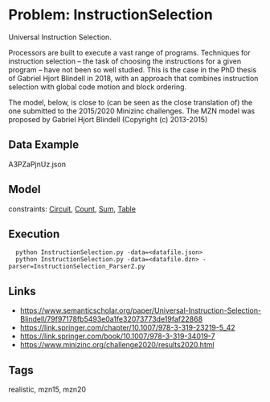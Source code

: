 # Problem: InstructionSelection

Universal Instruction Selection.

Processors are built to execute a vast range of programs.
Techniques for instruction selection – the task of choosing the instructions for a given program – have not been so well studied.
This is the case in the PhD thesis of Gabriel Hjort Blindell in 2018,
with an approach that combines instruction selection with global code motion and block ordering.

The model, below, is close to (can be seen as the close translation of) the one submitted to the 2015/2020 Minizinc challenges.
The MZN model was proposed by Gabriel Hjort Blindell (Copyright (c) 2013-2015)

## Data Example
  A3PZaPjnUz.json

## Model
  constraints: [Circuit](https://pycsp.org/documentation/constraints/Circuit), [Count](https://pycsp.org/documentation/constraints/Count), [Sum](https://pycsp.org/documentation/constraints/Sum), [Table](https://pycsp.org/documentation/constraints/Table)

## Execution
```
  python InstructionSelection.py -data=<datafile.json>
  python InstructionSelection.py -data=<datafile.dzn> -parser=InstructionSelection_ParserZ.py
```

## Links
  - https://www.semanticscholar.org/paper/Universal-Instruction-Selection-Blindell/79f97178fb5493e0a1fe32073773de19faf22868
  - https://link.springer.com/chapter/10.1007/978-3-319-23219-5_42
  - https://link.springer.com/book/10.1007/978-3-319-34019-7
  - https://www.minizinc.org/challenge2020/results2020.html

## Tags
  realistic, mzn15, mzn20
